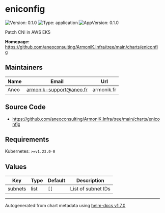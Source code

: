 # eniconfig

![Version: 0.1.0](https://img.shields.io/badge/Version-0.1.0-informational?style=flat-square) ![Type: application](https://img.shields.io/badge/Type-application-informational?style=flat-square) ![AppVersion: 0.1.0](https://img.shields.io/badge/AppVersion-0.1.0-informational?style=flat-square)

Patch CNI in AWS EKS

**Homepage:** <https://github.com/aneoconsulting/ArmoniK.Infra/tree/main/charts/eniconfig>

## Maintainers

| Name | Email | Url |
| ---- | ------ | --- |
| Aneo | armonik-support@aneo.fr | armonik.fr |

## Source Code

* <https://github.com/aneoconsulting/ArmoniK.Infra/tree/main/charts/eniconfig>

## Requirements

Kubernetes: `>=v1.23.0-0`

## Values

| Key | Type | Default | Description |
|-----|------|---------|-------------|
| subnets | list | `[]` | List of subnet IDs |

----------------------------------------------
Autogenerated from chart metadata using [helm-docs v1.7.0](https://github.com/norwoodj/helm-docs/releases/v1.7.0)
